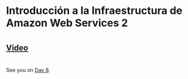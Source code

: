
# Introducción a la Infraestructura de Amazon Web Services 2
#
#

## [Video](https://cdn.alumni.education/video/curso-de-aws-administrator/clase1/02-introduccionalaInfraestructuradeamazonwebservices-video2.mp4?Policy=eyJTdGF0ZW1lbnQiOlt7IlJlc291cmNlIjoiaHR0cHM6XC9cL2Nkbi5hbHVtbmkuZWR1Y2F0aW9uXC92aWRlb1wvY3Vyc28tZGUtYXdzLWFkbWluaXN0cmF0b3JcL2NsYXNlMVwvKiIsIkNvbmRpdGlvbiI6eyJEYXRlTGVzc1RoYW4iOnsiQVdTOkVwb2NoVGltZSI6MTY1NTE3OTUxOX19fV19&Signature=WFkX9MMmrpU5nzELyHkULoGHExjiLCEEU6NvPgLX~Gh5A5yFA1VlRubje4O2tkX~gbOAOfaZyJMeoxxXGvAQCFSpz6tp3UIDV80v7FCOuzz~zDGjgesvp83MdUBWKwHMUhDXnyC1byNz0GENCTMkWmimIIURvBHpa1Cl2QN6O5AehKkMLDxZTmylKibssUaESmQgAVsCRyjsUTarXRiHZfilkufZndRPpolnzQrhPVjT7NuTarrPMkaclCJz1GCmFZajQwE~-c6QRdIcKvAoUYo3W7lwN0YhScrtIyEv0s8Zh00c78FJjbEUjGEXDZDXhQbP1DOnL~sKaiUBZwGY1g__&Key-Pair-Id=APKAINGGJBELIJPKRKZQ)




#
#
#
#
#
#







See you on [Day 8](day08.md). 
